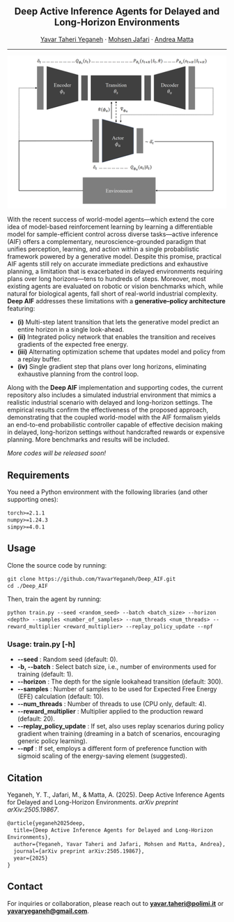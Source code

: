 <h2 align="center">Deep Active Inference Agents for Delayed and Long-Horizon Environments</h2>  
<p align="center">
    <a href="https://yavaryeganeh.github.io/">Yavar Taheri Yeganeh</a>
    ·
    <a href="https://ise.rutgers.edu/mohsen-jafari">Mohsen Jafari</a>
    ·
    <a href="https://www.mecc.polimi.it/en/research/faculty/prof-andrea-matta">Andrea Matta</a>

---
![Deep_AIF_Agents](img/daif_arch.png)

With the recent success of world-model agents—which extend the core idea of model-based reinforcement learning by learning a differentiable model for sample-efficient control across diverse tasks—active inference (AIF) offers a complementary, neuroscience-grounded paradigm that unifies perception, learning, and action within a single probabilistic framework powered by a generative model. Despite this promise, practical AIF agents still rely on accurate immediate predictions and exhaustive planning, a limitation that is exacerbated in delayed environments requiring plans over long horizons—tens to hundreds of steps. Moreover, most existing agents are evaluated on robotic or vision benchmarks which, while natural for biological agents, fall short of real-world industrial complexity. **Deep AIF** addresses these limitations with a **generative–policy architecture** featuring:

- **(i)** Multi-step latent transition that lets the generative model predict an entire horizon in a single look-ahead.
- **(ii)** Integrated policy network that enables the transition and receives gradients of the expected free energy.
- **(iii)** Alternating optimization scheme that updates model and policy from a replay buffer.
- **(iv)** Single gradient step that plans over long horizons, eliminating exhaustive planning from the control loop.

Along with the **Deep AIF** implementation and supporting codes, the current repository also includes a simulated industrial environment that mimics a realistic industrial scenario with delayed and long-horizon settings. The empirical results confirm the effectiveness of the proposed approach, demonstrating that the coupled world-model with the AIF formalism yields an end-to-end probabilistic controller capable of effective decision making in delayed, long-horizon settings without handcrafted rewards or expensive planning. More benchmarks and results will be included.

*More codes will be released soon!*

## Requirements

You need a Python environment with the following libraries (and other supporting ones):

```
torch>=2.1.1
numpy>=1.24.3
simpy>=4.0.1
```

## Usage

Clone the source code by running:

```
git clone https://github.com/YavarYeganeh/Deep_AIF.git
cd ./Deep_AIF
```

Then, train the agent by running:

```
python train.py --seed <random_seed> --batch <batch_size> --horizon <depth> --samples <number_of_samples> --num_threads <num_threads> --reward_multiplier <reward_multiplier> --replay_policy_update --npf
```

### Usage: train.py [-h]

- **--seed** : Random seed (default: 0).
- **-b, --batch** : Select batch size, i.e., number of environments used for training (default: 1).
- **--horizon** : The depth for the signle lookahead transition (default: 300).
- **--samples** : Number of samples to be used for Expected Free Energy (EFE) calculation (default: 10).
- **--num_threads** : Number of threads to use (CPU only, default: 4).
- **--reward_multiplier** : Multiplier applied to the production reward (default: 20).
- **--replay_policy_update** : If set, also uses replay scenarios during policy gradient when training (dreaming in a batch of scenarios, encouraging generic policy learning).
- **--npf** : If set, employs a different form of preference function with sigmoid scaling of the energy-saving element (suggested).

## Citation

Yeganeh, Y. T., Jafari, M., & Matta, A. (2025). Deep Active Inference Agents for Delayed and Long-Horizon Environments. *arXiv preprint arXiv:2505.19867*.
```
@article{yeganeh2025deep,
  title={Deep Active Inference Agents for Delayed and Long-Horizon Environments},
  author={Yeganeh, Yavar Taheri and Jafari, Mohsen and Matta, Andrea},
  journal={arXiv preprint arXiv:2505.19867},
  year={2025}
}
```

## Contact

For inquiries or collaboration, please reach out to **yavar.taheri@polimi.it** or **yavaryeganeh@gmail.com**.
